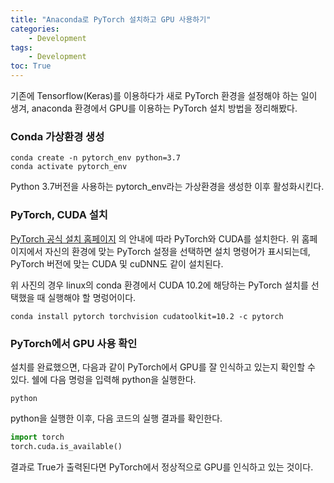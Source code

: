 ```yaml
---
title: "Anaconda로 PyTorch 설치하고 GPU 사용하기"
categories:
    - Development
tags:
    - Development
toc: True
---
```


기존에 Tensorflow(Keras)를 이용하다가 새로 PyTorch 환경을 설정해야 하는 일이 생겨, anaconda 환경에서 GPU를 이용하는 PyTorch 설치 방법을 정리해봤다.

### Conda 가상환경 생성
```shell
conda create -n pytorch_env python=3.7
conda activate pytorch_env
```
Python 3.7버전을 사용하는 pytorch_env라는 가상환경을 생성한 이후 활성화시킨다.

### PyTorch, CUDA 설치
[PyTorch 공식 설치 홈페이지](https://pytorch.org/get-started/locally/) 의 안내에 따라 PyTorch와 CUDA를 설치한다. 위 홈페이지에서 자신의 환경에 맞는 PyTorch 설정을 선택하면 설치 명령어가 표시되는데, PyTorch 버전에 맞는 CUDA 및 cuDNN도 같이 설치된다.

위 사진의 경우 linux의 conda 환경에서 CUDA 10.2에 해당하는 PyTorch 설치를 선택했을 때 실행해야 할 명렁어이다.
```shell
conda install pytorch torchvision cudatoolkit=10.2 -c pytorch
```

### PyTorch에서 GPU 사용 확인
설치를 완료했으면, 다음과 같이 PyTorch에서 GPU를 잘 인식하고 있는지 확인할 수 있다.
쉘에 다음 명렁을 입력해 python을 실행한다.
```shell
python
```

python을 실행한 이후, 다음 코드의 실행 결과를 확인한다.

```python
import torch
torch.cuda.is_available()
```
결과로 True가 출력된다면 PyTorch에서 정상적으로 GPU를 인식하고 있는 것이다.